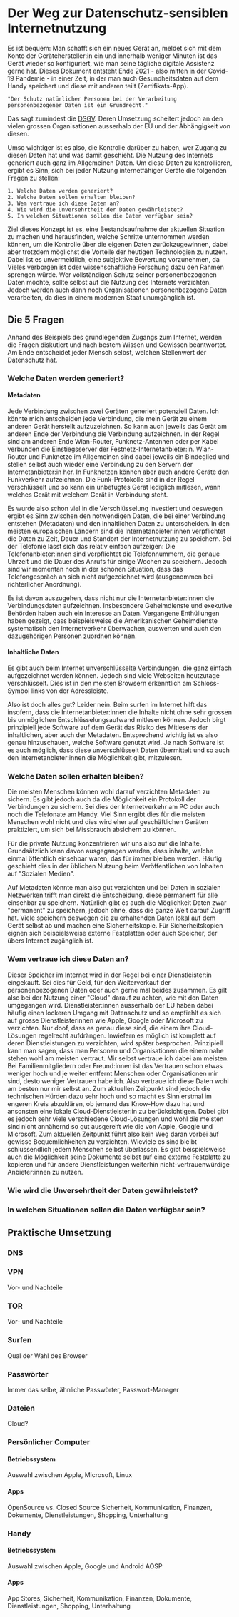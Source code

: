 # Der Weg zur Datenschutz-sensiblen Internetnutzung
Es ist bequem: Man schafft sich ein neues Gerät an, meldet sich mit dem Konto der Gerätehersteller:in ein und innerhalb weniger Minuten ist das Gerät wieder so konfiguriert, wie man seine tägliche digitale Assistenz gerne hat. Dieses Dokument entsteht Ende 2021 - also mitten in der Covid-19 Pandemie - in einer Zeit, in der man auch Gesundheitsdaten auf dem Handy speichert und diese mit anderen teilt (Zertifikats-App). 

	"Der Schutz natürlicher Personen bei der Verarbeitung personenbezogener Daten ist ein Grundrecht."
Das sagt zumindest die [DSGV](https://eur-lex.europa.eu/legal-content/DE/TXT/?uri=CELEX%3A32016R0679). Deren Umsetzung scheitert jedoch an den vielen grossen Organisationen ausserhalb der EU und der Abhängigkeit von diesen.

Umso wichtiger ist es also, die Kontrolle darüber zu haben, wer Zugang zu diesen Daten hat und was damit geschieht. Die Nutzung des Internets generiert auch ganz im Allgemeinen Daten. Um diese Daten zu kontrollieren, ergibt es Sinn, sich bei jeder Nutzung internetfähiger Geräte die folgenden Fragen zu stellen:

	1. Welche Daten werden generiert?
	2. Welche Daten sollen erhalten bleiben?
	3. Wem vertraue ich diese Daten an?
	4. Wie wird die Unversehrtheit der Daten gewährleistet?
	5. In welchen Situationen sollen die Daten verfügbar sein?

Ziel dieses Konzept ist es, eine Bestandsaufnahme der aktuellen Situation zu machen und herausfinden, welche Schritte unternommen werden können, um die Kontrolle über die eigenen Daten zurückzugewinnen, dabei aber trotzdem möglichst die Vorteile der heutigen Technologien zu nutzen. Dabei ist es unvermeidlich, eine subjektive Bewertung vorzunehmen, da Vieles verborgen ist oder wissenschaftliche Forschung dazu den Rahmen sprengen würde. Wer vollständigen Schutz seiner personenbezogenen Daten möchte, sollte selbst auf die Nutzung des Internets verzichten. Jedoch werden auch dann noch Organisationen personenbezogene Daten verarbeiten, da dies in einem modernen Staat unumgänglich ist.

## Die 5 Fragen
Anhand des Beispiels des grundlegenden Zugangs zum Internet, werden die Fragen diskutiert und nach bestem Wissen und Gewissen beantwortet. Am Ende entscheidet jeder Mensch selbst, welchen Stellenwert der Datenschutz hat.

### Welche Daten werden generiert?
#### Metadaten
Jede Verbindung zwischen zwei Geräten generiert potenziell Daten. Ich könnte mich entscheiden jede Verbindung, die mein Gerät zu einem anderen Gerät herstellt aufzuzeichnen. So kann auch jeweils das Gerät am anderen Ende der Verbindung die Verbindung aufzeichnen. In der Regel sind am anderen Ende Wlan-Router, Funknetz-Antennen oder per Kabel verbunden die Einstiegsserver der Festnetz-Internetanbieter:in. Wlan-Router und Funknetze im Allgemeinen sind dabei jeweils ein Bindeglied und stellen selbst auch wieder eine Verbindung zu den Servern der Internetanbieter:in her. In Funknetzen können aber auch andere Geräte den Funkverkehr aufzeichnen. Die Funk-Protokolle sind in der Regel verschlüsselt und so kann ein unbefugtes Gerät lediglich mitlesen, wann welches Gerät mit welchem Gerät in Verbindung steht.

Es wurde also schon viel in die Verschlüsselung investiert und deswegen ergibt es Sinn zwischen den notwendigen Daten, die bei einer Verbindung entstehen (Metadaten) und den inhaltlichen Daten zu unterscheiden. In den meisten europäischen Ländern sind die Internetanbieter:innen verpflichtet die Daten zu Zeit, Dauer und Standort der Internetnutzung zu speichern. Bei der Telefonie lässt sich das relativ einfach aufzeigen: Die Telefonanbieter:innen sind verpflichtet die Telefonnummern, die genaue Uhrzeit und die Dauer des Anrufs für einige Wochen zu speichern. Jedoch sind wir momentan noch in der schönen Situation, dass das Telefongespräch an sich nicht aufgezeichnet wird (ausgenommen bei richterlicher Anordnung).

Es ist davon auszugehen, dass nicht nur die Internetanbieter:innen die Verbindungsdaten aufzeichnen. Insbesondere Geheimdienste und exekutive Behörden haben auch ein Interesse an Daten. Vergangene Enthüllungen haben gezeigt, dass beispielsweise die Amerikanischen Geheimdienste systematisch den Internetverkehr überwachen, auswerten und auch den dazugehörigen Personen zuordnen können.

#### Inhaltliche Daten
Es gibt auch beim Internet unverschlüsselte Verbindungen, die ganz einfach aufgezeichnet werden können. Jedoch sind viele Webseiten heutzutage verschlüsselt. Dies ist in den meisten Browsern erkenntlich am Schloss-Symbol links von der Adressleiste.

Also ist doch alles gut?
Leider nein. Beim surfen im Internet hilft das insofern, dass die Internetanbieter:innen die Inhalte nicht ohne sehr grossen bis unmöglichen Entschlüsselungsaufwand mitlesen können. Jedoch birgt prinzipiell jede Software auf dem Gerät das Risiko des Mitlesens der inhaltlichen, aber auch der Metadaten. Entsprechend wichtig ist es also genau hinzuschauen, welche Software genutzt wird. Je nach Software ist es auch möglich, dass diese unverschlüsselt Daten übermittelt und so auch den Internetanbieter:innen die Möglichkeit gibt, mitzulesen.

### Welche Daten sollen erhalten bleiben?
Die meisten Menschen können wohl darauf verzichten Metadaten zu sichern. Es gibt jedoch auch da die Möglichkeit ein Protokoll der Verbindungen zu sichern. Sei dies der Internetverkehr am PC oder auch noch die Telefonate am Handy. Viel Sinn ergibt dies für die meisten Menschen wohl nicht und dies wird eher auf geschäftlichen Geräten praktiziert, um sich bei Missbrauch absichern zu können.

Für die private Nutzung konzentrieren wir uns also auf die Inhalte. Grundsätzlich kann davon ausgegangen werden, dass inhalte, welche einmal öffentlich einsehbar waren, das für immer bleiben werden. Häufig geschieht dies in der üblichen Nutzung beim Veröffentlichen von Inhalten auf "Sozialen Medien". 

Auf Metadaten könnte man also gut verzichten und bei Daten in sozialen Netzwerken trifft man direkt die Entscheidung, diese permanent für alle einsehbar zu speichern.
Natürlich gibt es auch die Möglichkeit Daten zwar "permanent" zu speichern, jedoch ohne, dass die ganze Welt darauf Zugriff hat. Viele speichern deswegen die zu erhaltenden Daten lokal auf dem Gerät selbst ab und machen eine Sicherheitskopie. Für Sicherheitskopien eignen sich beispielsweise externe Festplatten oder auch Speicher, der übers Internet zugänglich ist.

### Wem vertraue ich diese Daten an?
Dieser Speicher im Internet wird in der Regel bei einer Dienstleister:in eingekauft. Sei dies für Geld, für den Weiterverkauf der personenbezogenen Daten oder auch gerne mal beides zusammen. Es gilt also bei der Nutzung einer "Cloud" darauf zu achten, wie mit den Daten umgegangen wird. Dienstleister:innen ausserhalb der EU haben dabei häufig einen lockeren Umgang mit Datenschutz und so empfiehlt es sich auf grosse Dienstleisterinnen wie Apple, Google oder Microsoft zu verzichten. Nur doof, dass es genau diese sind, die einem ihre Cloud-Lösungen regelrecht aufdrängen. Inwiefern es möglich ist komplett auf deren Dienstleistungen zu verzichten, wird später besprochen. 
Prinzipiell kann man sagen, dass man Personen und Organisationen die einem nahe stehen wohl am meisten vertraut. Mir selbst vertraue ich dabei am meisten. Bei Familienmitgliedern oder Freund:innen ist das Vertrauen schon etwas weniger hoch und je weiter entfernt Menschen oder Organisationen mir sind, desto weniger Vertrauen habe ich. Also vertraue ich diese Daten wohl am besten nur mir selbst an. Zum aktuellen Zeitpunkt sind jedoch die technischen Hürden dazu sehr hoch und so macht es Sinn erstmal im engeren Kreis abzuklären, ob jemand das Know-How dazu hat und ansonsten eine lokale Cloud-Dienstleister:in zu berücksichtigen.
Dabei gibt es jedoch sehr viele verschiedene Cloud-Lösungen und wohl die meisten sind nicht annähernd so gut ausgereift wie die von Apple, Google und Microsoft. Zum aktuellen Zeitpunkt führt also kein Weg daran vorbei auf gewisse Bequemlichkeiten zu verzichten. Wieviele es sind bleibt schlussendlich jedem Menschen selbst überlassen. Es gibt beispielsweise auch die Möglichkeit seine Dokumente selbst auf eine externe Festplatte zu kopieren und für andere Dienstleistungen weiterhin nicht-vertrauenwürdige Anbieter:innen zu nutzen.

### Wie wird die Unversehrtheit der Daten gewährleistet?

### In welchen Situationen sollen die Daten verfügbar sein?

## Praktische Umsetzung

### DNS


### VPN
Vor- und Nachteile

### TOR
Vor- und Nachteile

### Surfen
Qual der Wahl des Browser

### Passwörter
Immer das selbe, ähnliche Passwörter, Passwort-Manager

### Dateien
Cloud?

### Persönlicher Computer
#### Betriebssystem
Auswahl zwischen Apple, Microsoft, Linux

#### Apps
OpenSource vs. Closed Source
Sicherheit, Kommunikation, Finanzen, Dokumente, Dienstleistungen, Shopping, Unterhaltung

### Handy
#### Betriebssystem
Auswahl zwischen Apple, Google und Android AOSP
#### Apps
App Stores, Sicherheit, Kommunikation, Finanzen, Dokumente, Dienstleistungen, Shopping, Unterhaltung

